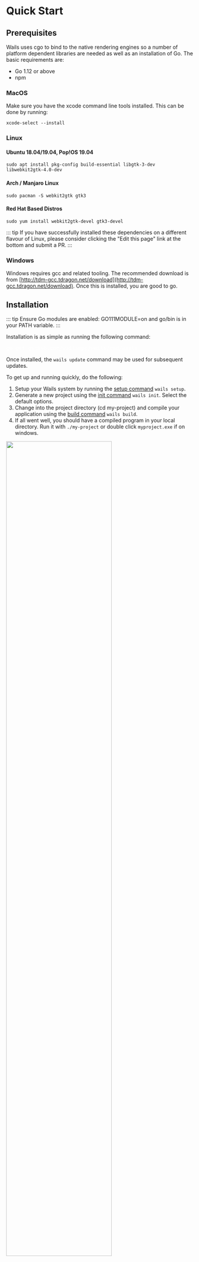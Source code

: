 # Quick Start

## Prerequisites

Wails uses cgo to bind to the native rendering engines so a number of platform dependent libraries are needed as well as an installation of Go. The basic requirements are:

- Go 1.12 or above
- npm

### MacOS

Make sure you have the xcode command line tools installed. This can be done by running:

`xcode-select --install`

### Linux

#### Ubuntu 18.04/19.04, Pop!OS 19.04

`sudo apt install pkg-config build-essential libgtk-3-dev libwebkit2gtk-4.0-dev`

#### Arch / Manjaro Linux

`sudo pacman -S webkit2gtk gtk3`

#### Red Hat Based Distros

`sudo yum install webkit2gtk-devel gtk3-devel`

::: tip
If you have successfully installed these dependencies on a different flavour of Linux, please consider clicking the "Edit this page" link at the bottom and submit a PR.
:::

### Windows

Windows requires gcc and related tooling. The recommended download is from [http://tdm-gcc.tdragon.net/download](http://tdm-gcc.tdragon.net/download). Once this is installed, you are good to go.



## Installation

::: tip
Ensure Go modules are enabled: GO111MODULE=on and go/bin is in your PATH variable.
:::

Installation is as simple as running the following command:

<pre style='color:white'>
go get github.com/wailsapp/wails/cmd/wails
</pre>

Once installed, the `wails update` command may be used for subsequent updates.


To get up and running quickly, do the following:

1. Setup your Wails system by running the [setup command](./reference/cli.md#setup) `wails setup`.
2. Generate a new project using the [init command](./reference/cli.md#init) `wails init`. Select the default options.
3. Change into the project directory (cd my-project) and compile your application using the [build command](./reference/cli.md#build) `wails build`.
4. If all went well, you should have a compiled program in your local directory. Run it with `./my-project` or double click `myproject.exe` if on windows.

<div class="imagecontainer">
<img src="/media/app.png" style="width:75%">
</div>

## Next Steps

If you would like to start into making an app right away, we suggest you take a look at the [tutorials](./tutorials/).

If you would prefer to get to know the framework a little better before building anything, we suggest having a look through the [reference](./reference/) section.
